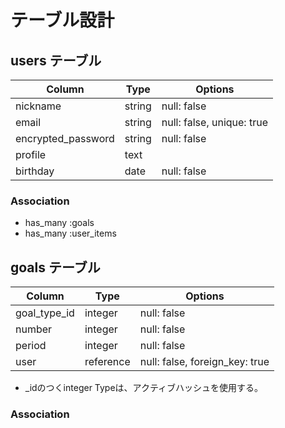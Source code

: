 # テーブル設計

## users テーブル

| Column            | Type   | Options                  |
| ----------------- | ------ |------------------------- |
| nickname          | string | null: false              |
| email             | string | null: false, unique: true|
| encrypted_password| string | null: false              |
| profile           | text   |                          |
| birthday          | date   | null: false              |

### Association

- has_many :goals
- has_many :user_items


## goals テーブル

| Column             | Type     | Options                        |
| ------------------ | -------- | ------------------------------ |
| goal_type_id       | integer  | null: false                    |
| number             | integer  | null: false                    |
| period             | integer  | null: false                    |
| user               | reference| null: false, foreign_key: true |

- _idのつくinteger Typeは、アクティブハッシュを使用する。
### Association
